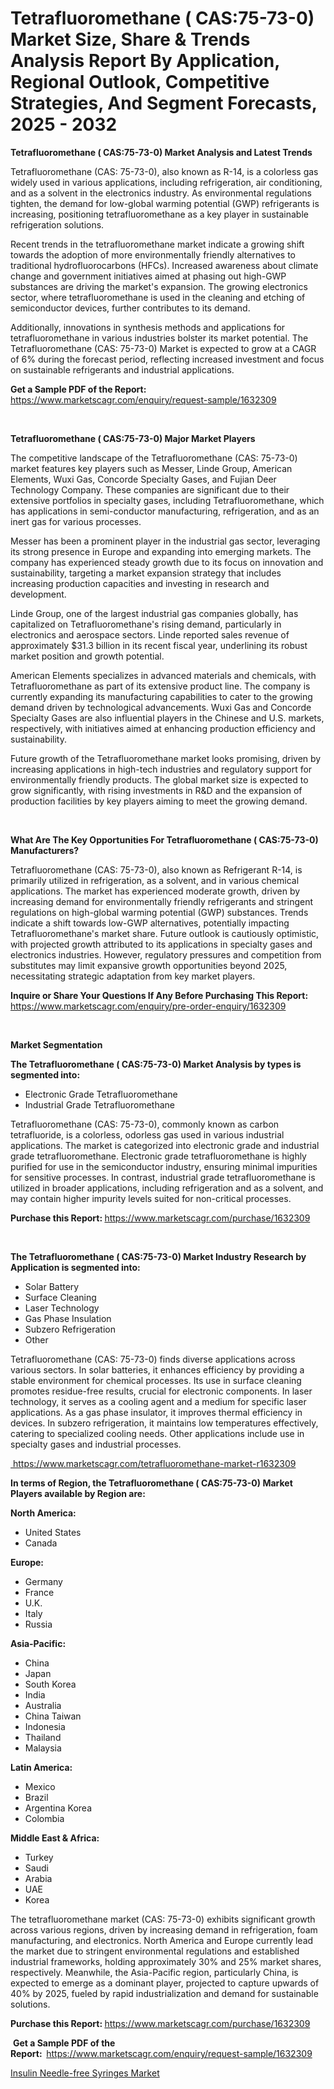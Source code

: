 <p><h1>Tetrafluoromethane ( CAS:75-73-0) Market Size, Share & Trends Analysis Report By Application, Regional Outlook, Competitive Strategies, And Segment Forecasts, 2025 - 2032</h1></p><p><strong>Tetrafluoromethane ( CAS:75-73-0) Market Analysis and Latest Trends</strong></p>
<p><p>Tetrafluoromethane (CAS: 75-73-0), also known as R-14, is a colorless gas widely used in various applications, including refrigeration, air conditioning, and as a solvent in the electronics industry. As environmental regulations tighten, the demand for low-global warming potential (GWP) refrigerants is increasing, positioning tetrafluoromethane as a key player in sustainable refrigeration solutions.</p><p>Recent trends in the tetrafluoromethane market indicate a growing shift towards the adoption of more environmentally friendly alternatives to traditional hydrofluorocarbons (HFCs). Increased awareness about climate change and government initiatives aimed at phasing out high-GWP substances are driving the market's expansion. The growing electronics sector, where tetrafluoromethane is used in the cleaning and etching of semiconductor devices, further contributes to its demand. </p><p>Additionally, innovations in synthesis methods and applications for tetrafluoromethane in various industries bolster its market potential. The Tetrafluoromethane (CAS: 75-73-0) Market is expected to grow at a CAGR of 6% during the forecast period, reflecting increased investment and focus on sustainable refrigerants and industrial applications.</p></p>
<p><strong>Get a Sample PDF of the Report:&nbsp;</strong> <a href="https://www.marketscagr.com/enquiry/request-sample/1632309?utm_campaign=3098&utm_medium=2&utm_source=Github&utm_content=ia&utm_term=29032025&utm_id=tetrafluoromethane-cas75-73-0">https://www.marketscagr.com/enquiry/request-sample/1632309</a></p>
<p>&nbsp;</p>
<p><strong>Tetrafluoromethane ( CAS:75-73-0) Major Market Players</strong></p>
<p><p>The competitive landscape of the Tetrafluoromethane (CAS: 75-73-0) market features key players such as Messer, Linde Group, American Elements, Wuxi Gas, Concorde Specialty Gases, and Fujian Deer Technology Company. These companies are significant due to their extensive portfolios in specialty gases, including Tetrafluoromethane, which has applications in semi-conductor manufacturing, refrigeration, and as an inert gas for various processes.</p><p>Messer has been a prominent player in the industrial gas sector, leveraging its strong presence in Europe and expanding into emerging markets. The company has experienced steady growth due to its focus on innovation and sustainability, targeting a market expansion strategy that includes increasing production capacities and investing in research and development.</p><p>Linde Group, one of the largest industrial gas companies globally, has capitalized on Tetrafluoromethane's rising demand, particularly in electronics and aerospace sectors. Linde reported sales revenue of approximately $31.3 billion in its recent fiscal year, underlining its robust market position and growth potential.</p><p>American Elements specializes in advanced materials and chemicals, with Tetrafluoromethane as part of its extensive product line. The company is currently expanding its manufacturing capabilities to cater to the growing demand driven by technological advancements. Wuxi Gas and Concorde Specialty Gases are also influential players in the Chinese and U.S. markets, respectively, with initiatives aimed at enhancing production efficiency and sustainability.</p><p>Future growth of the Tetrafluoromethane market looks promising, driven by increasing applications in high-tech industries and regulatory support for environmentally friendly products. The global market size is expected to grow significantly, with rising investments in R&D and the expansion of production facilities by key players aiming to meet the growing demand.</p></p>
<p>&nbsp;</p>
<p><strong>What Are The Key Opportunities For Tetrafluoromethane ( CAS:75-73-0) Manufacturers?</strong></p>
<p><p>Tetrafluoromethane (CAS: 75-73-0), also known as Refrigerant R-14, is primarily utilized in refrigeration, as a solvent, and in various chemical applications. The market has experienced moderate growth, driven by increasing demand for environmentally friendly refrigerants and stringent regulations on high-global warming potential (GWP) substances. Trends indicate a shift towards low-GWP alternatives, potentially impacting Tetrafluoromethane's market share. Future outlook is cautiously optimistic, with projected growth attributed to its applications in specialty gases and electronics industries. However, regulatory pressures and competition from substitutes may limit expansive growth opportunities beyond 2025, necessitating strategic adaptation from key market players.</p></p>
<p><strong>Inquire or Share Your Questions If Any Before Purchasing This Report:</strong> <a href="https://www.marketscagr.com/enquiry/pre-order-enquiry/1632309?utm_campaign=3098&utm_medium=2&utm_source=Github&utm_content=ia&utm_term=29032025&utm_id=tetrafluoromethane-cas75-73-0">https://www.marketscagr.com/enquiry/pre-order-enquiry/1632309</a></p>
<p>&nbsp;</p>
<p><strong>Market Segmentation</strong></p>
<p><strong>The Tetrafluoromethane ( CAS:75-73-0) Market Analysis by types is segmented into:</strong></p>
<p><ul><li>Electronic Grade Tetrafluoromethane</li><li>Industrial Grade Tetrafluoromethane</li></ul></p>
<p><p>Tetrafluoromethane (CAS: 75-73-0), commonly known as carbon tetrafluoride, is a colorless, odorless gas used in various industrial applications. The market is categorized into electronic grade and industrial grade tetrafluoromethane. Electronic grade tetrafluoromethane is highly purified for use in the semiconductor industry, ensuring minimal impurities for sensitive processes. In contrast, industrial grade tetrafluoromethane is utilized in broader applications, including refrigeration and as a solvent, and may contain higher impurity levels suited for non-critical processes.</p></p>
<p><strong>Purchase this Report:&nbsp;</strong><a href="https://www.marketscagr.com/purchase/1632309?utm_campaign=3098&utm_medium=2&utm_source=Github&utm_content=ia&utm_term=29032025&utm_id=tetrafluoromethane-cas75-73-0">https://www.marketscagr.com/purchase/1632309</a></p>
<p>&nbsp;</p>
<p><strong>The Tetrafluoromethane ( CAS:75-73-0) Market Industry Research by Application is segmented into:</strong></p>
<p><ul><li>Solar Battery</li><li>Surface Cleaning</li><li>Laser Technology</li><li>Gas Phase Insulation</li><li>Subzero Refrigeration</li><li>Other</li></ul></p>
<p><p>Tetrafluoromethane (CAS: 75-73-0) finds diverse applications across various sectors. In solar batteries, it enhances efficiency by providing a stable environment for chemical processes. Its use in surface cleaning promotes residue-free results, crucial for electronic components. In laser technology, it serves as a cooling agent and a medium for specific laser applications. As a gas phase insulator, it improves thermal efficiency in devices. In subzero refrigeration, it maintains low temperatures effectively, catering to specialized cooling needs. Other applications include use in specialty gases and industrial processes.</p></p>
<p><a href="https://www.marketscagr.com/tetrafluoromethane-market-r1632309?utm_campaign=3098&utm_medium=2&utm_source=Github&utm_content=ia&utm_term=29032025&utm_id=tetrafluoromethane-cas75-73-0">&nbsp;https://www.marketscagr.com/tetrafluoromethane-market-r1632309</a></p>
<p><strong>In terms of Region, the Tetrafluoromethane ( CAS:75-73-0) Market Players available by Region are:</strong></p>
<p>
    <p> <strong> North America: </strong>
        <ul>
            <li>United States</li>
            <li>Canada</li>
        </ul>
        </p> 
    <p> <strong> Europe: </strong>
        <ul>
            <li>Germany</li>
            <li>France</li>
            <li>U.K.</li>
            <li>Italy</li>
            <li>Russia</li>
        </ul>
        </p> 
    <p> <strong> Asia-Pacific: </strong>
        <ul>
            <li>China</li>
            <li>Japan</li>
            <li>South Korea</li>
            <li>India</li>
            <li>Australia</li>
            <li>China Taiwan</li>
            <li>Indonesia</li>
            <li>Thailand</li>
            <li>Malaysia</li>
        </ul>
        </p> 
    <p> <strong> Latin America: </strong>
        <ul>
            <li>Mexico</li>
            <li>Brazil</li>
            <li>Argentina Korea</li>
            <li>Colombia</li>
        </ul>
        </p> 
    <p> <strong> Middle East & Africa: </strong>
        <ul>
            <li>Turkey</li>
            <li>Saudi</li>
            <li>Arabia</li>
            <li>UAE</li>
            <li>Korea</li>
        </ul>
    </p>
    </p>
<p><p>The tetrafluoromethane market (CAS: 75-73-0) exhibits significant growth across various regions, driven by increasing demand in refrigeration, foam manufacturing, and electronics. North America and Europe currently lead the market due to stringent environmental regulations and established industrial frameworks, holding approximately 30% and 25% market shares, respectively. Meanwhile, the Asia-Pacific region, particularly China, is expected to emerge as a dominant player, projected to capture upwards of 40% by 2025, fueled by rapid industrialization and demand for sustainable solutions.</p></p>
<p><strong>Purchase this Report: </strong><a href="https://www.marketscagr.com/purchase/1632309?utm_campaign=3098&utm_medium=2&utm_source=Github&utm_content=ia&utm_term=29032025&utm_id=tetrafluoromethane-cas75-73-0">https://www.marketscagr.com/purchase/1632309</a></p>
<p>&nbsp;<strong>Get a Sample PDF of the Report:&nbsp;&nbsp;</strong><a href="https://www.marketscagr.com/enquiry/request-sample/1632309?utm_campaign=3098&utm_medium=2&utm_source=Github&utm_content=ia&utm_term=29032025&utm_id=tetrafluoromethane-cas75-73-0">https://www.marketscagr.com/enquiry/request-sample/1632309</a></p>
<p><strong></strong></p>
<p><p><a href="https://github.com/denbelnmer50/Market-Research-Report-List-1/blob/main/insulin-needle-free-syringes-market.md?utm_campaign=3098&utm_medium=2&utm_source=Github&utm_content=ia&utm_term=29032025&utm_id=tetrafluoromethane-cas75-73-0">Insulin Needle-free Syringes Market</a></p></p>